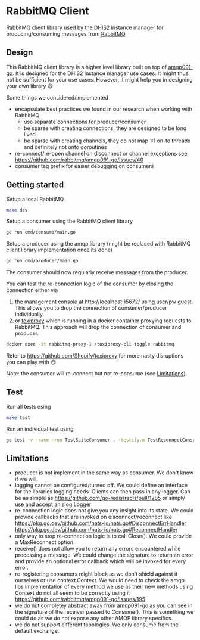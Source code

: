 # RabbitMQ Client

RabbitMQ client library used by the DHIS2 instance manager for producing/consuming messages from
[RabbitMQ](https://www.rabbitmq.com/).

## Design

This RabbitMQ client library is a higher level library built on top of
[amqp091-go](https://github.com/rabbitmq/amqp091-go). It is designed for the
DHIS2 instance manager use cases. It might thus not be sufficient for your use
cases. However, it might help you in designing your own library :smile:

Some things we considered/implemented

* encapsulate best practices we found in our research when working with RabbitMQ
  * use separate connections for producer/consumer
  * be sparse with creating connections, they are designed to be long lived
  * be sparse with creating channels, they do not map 1:1 on-to threads and
    definitely not onto goroutines
* re-connect/re-open channel on disconnect or channel exceptions
  see https://github.com/rabbitmq/amqp091-go/issues/40
* consumer tag prefix for easier debugging on consumers

## Getting started

Setup a local RabbitMQ

```sh
make dev
```

Setup a consumer using the RabbitMQ client library

```sh
go run cmd/consume/main.go
```

Setup a producer using the amqp library (might be replaced with RabbitMQ client library
implementation once its done)

```sh
go run cmd/producer/main.go
```

The consumer should now regularly receive messages from the producer.

You can test the re-connection logic of the consumer by closing the connection
either via

1. the management console at http://localhost:15672/ using user/pw guest. This
   allows you to drop the connection of consumer/producer individually.
2. or [toxiproxy](https://github.com/Shopify/toxiproxy) which is running in a
  docker container proxying requests to RabbitMQ. This approach will drop the
  connection of consumer and producer.

```sh
docker exec -it rabbitmq-proxy-1 /toxiproxy-cli toggle rabbitmq
```

Refer to https://github.com/Shopify/toxiproxy for more nasty disruptions you
can play with :smirk:

Note: the consumer will re-connect but not re-consume (see
[Limitations](#limitations)).

## Test

Run all tests using

```sh
make test
```

Run an individual test using

```sh
go test -v -race -run TestSuiteConsumer . -testify.m TestReconnectConsumerConnection
```

## Limitations

* producer is not implement in the same way as consumer. We don't know if we will.
* logging cannot be configured/turned off. We could define an interface for the
  libraries logging needs. Clients can then pass in any logger. Can be as
  simple as https://github.com/go-redis/redis/pull/1285
  or simply use and accept an slog.Logger
* re-connection logic does not give you any insight into its state. We could
  provide callbacks that are invoked on disconnect/reconnect like
  https://pkg.go.dev/github.com/nats-io/nats.go#DisconnectErrHandler
  https://pkg.go.dev/github.com/nats-io/nats.go#ReconnectHandler
* only way to stop re-connection logic is to call Close(). We could provide a
  MaxReconnect option.
* receive() does not allow you to return any errors encountered while
  processing a message. We could change the signature to return an error and
  provide an optional error callback which will be invoked for every error.
* re-registering consumers might block as we don't shield against it ourselves or use
context.Context. We would need to check the amqp libs implementation of every method we use as their
new methods using Context do not all seem to be correctly using it https://github.com/rabbitmq/amqp091-go/issues/195
* we do not completey abstract away from [amqp091-go](https://github.com/rabbitmq/amqp091-go) as you
  can see in the signature of the receiver passed to Consume(). This is something we could do as we
  do not expose any other AMQP library specifics.
* we do not support different topologies. We only consume from the default exchange.
